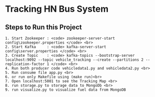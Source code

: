 # Tracking HN Bus System

## Steps to Run this Project
    1. Start Zookeeper : <code> zookeeper-server-start config\zookeeper.properties </code> <br>
    2. Start Kafka     : <code> kafka-server-start config\server.properties </code> <br>
    3. Create Topic    : <code> kafka-topics --bootstrap-server localhost:9092 --topic vehicle_tracking --create --partitions 2 --replication-factor 1 </code> <br>
    4. Run both producer code vehicledata1.py and vehicledata2.py <br>
    5. Run consume file app.py <br>
    6. or run only Makefile using (make run)<br>
    7. Open localhost:5001 to see the Tracking Map <br>
    8. run storage.py to storage data to MongoDb <br>
    9. run visualize.py to visualize fuel data from MongoDB 
    
